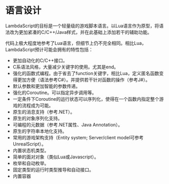 语言设计
=====

LambdaScript的目标是一个轻量级的游戏脚本语言。以Lua语言作为原型，将语法改为更加紧凑的C/C++/Java样式，并在此基础上添加若干的辅助功能。

代码上极大程度地参考了Lua语言，但细节上仍不完全相同。相比Lua，LambdaScript预计可能会拥有的特性包括：
* 更加自动化的C/C++接口。
* C系语法风格，大量减少关键字的使用。尤其是end。
* 强化的函数式编程。由于省去了function关键字，相比Lua，定义匿名函数变得更加方便（语法参考C#）。并提供若干针对函数的操作（参考J#）。
* 默认参数和更加智能的参数传递。
* 强化的Coroutine。可以指定异步调用等。
* 一定条件下Coroutine的运行状态可以序列化，使得在一个函数内指定整个游戏的流程成为可能。
* 原生的消息支持（参考.NET）。
* 原生的对象序列化支持。
* 可编程的元数据（参考.NET属性、Java Annotation）。
* 原生的字符串本地化支持。
* 常用的游戏架构支持（Entity system; Server/client model可参考UnrealScript）。
* 内置状态机类型。
* 简单的面对对象（类似Lua或Javascript）。
* 枚举和自动枚举。
* 固定类型的运行时类型推导和自动接口。
* 内置容器